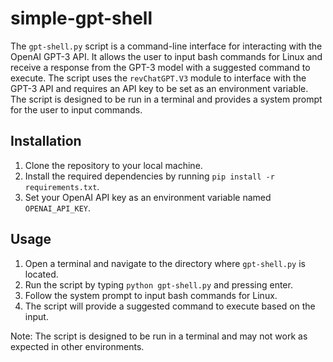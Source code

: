 # simple-gpt-shell

The `gpt-shell.py` script is a command-line interface for interacting with the OpenAI GPT-3 API. It allows the user to input bash commands for Linux and receive a response from the GPT-3 model with a suggested command to execute. The script uses the `revChatGPT.V3` module to interface with the GPT-3 API and requires an API key to be set as an environment variable. The script is designed to be run in a terminal and provides a system prompt for the user to input commands.

## Installation

1. Clone the repository to your local machine.
2. Install the required dependencies by running `pip install -r requirements.txt`.
3. Set your OpenAI API key as an environment variable named `OPENAI_API_KEY`.

## Usage

1. Open a terminal and navigate to the directory where `gpt-shell.py` is located.
2. Run the script by typing `python gpt-shell.py` and pressing enter.
3. Follow the system prompt to input bash commands for Linux.
4. The script will provide a suggested command to execute based on the input.

Note: The script is designed to be run in a terminal and may not work as expected in other environments.
